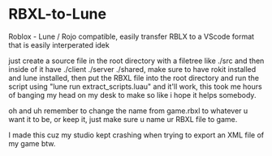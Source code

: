 # RBXL-to-Lune
Roblox - Lune / Rojo compatible, easily transfer RBLX to a VScode format that is easily interperated idek 


just create a source file in the root directory with a filetree like ./src and then inside of it have ./client ./server ./shared, make sure to have rokit installed and lune installed, then put the RBXL file into the root directory and run the script using "lune run extract_scripts.luau" and it'll work, this took me hours of banging my head on my desk to make so like i hope it helps somebody.


                     
oh and uh remember to change the name from game.rbxl to whatever u want it to be, or keep it, just make sure u name ur RBXL file to game.


I made this cuz my studio kept crashing when trying to export an XML file of my game btw.
